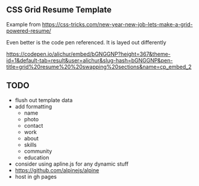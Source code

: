 ## CSS Grid Resume Template

Example from https://css-tricks.com/new-year-new-job-lets-make-a-grid-powered-resume/

Even better is the code pen referenced.  It is layed out differently

https://codepen.io/alichur/embed/bGNGGNP?height=367&theme-id=1&default-tab=result&user=alichur&slug-hash=bGNGGNP&pen-title=grid%20resume%20%20swapping%20sections&name=cp_embed_2

## TODO

- flush out template data
- add formatting
    - name
    - photo
    - contact
    - work
    - about
    - skills
    - community
    - education
- consider using apline.js for any dynamic stuff
- https://github.com/alpinejs/alpine
- host in gh pages